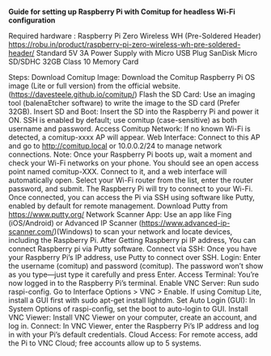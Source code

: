 
**Guide for setting up Raspberry Pi with Comitup for headless Wi-Fi configuration**


Required hardware : 
Raspberry Pi Zero Wireless WH (Pre-Soldered Header)
https://robu.in/product/raspberry-pi-zero-wireless-wh-pre-soldered-header/
Standard 5V 3A Power Supply with Micro USB Plug
SanDisk Micro SD/SDHC 32GB Class 10 Memory Card

Steps: 
Download Comitup Image: Download the Comitup Raspberry Pi OS image (Lite or full version) from the official website. (https://davesteele.github.io/comitup/)
Flash the SD Card: Use an imaging tool (balenaEtcher software) to write the image to the SD card (Prefer 32GB).
Insert SD and Boot: Insert the SD into the Raspberry Pi and power it ON. SSH is enabled by default; use comitup (case-sensitive) as both username and password. 
Access Comitup Network: If no known Wi-Fi is detected, a comitup-xxxx AP will appear.
Web Interface: Connect to this AP and go to http://comitup.local or 10.0.0.2/24 to manage network connections.
Note: Once your Raspberry Pi boots up, wait a moment and check your Wi-Fi networks on your phone. You should see an open access point named comitup-XXX. Connect to it, and a web interface will automatically open. Select your Wi-Fi router from the list, enter the router password, and submit. The Raspberry Pi will try to connect to your Wi-Fi. Once connected, you can access the Pi via SSH using software like Putty, enabled by default for remote management.
Download Putty from https://www.putty.org/
Network Scanner App: Use an app like Fing (iOS/Android) or Advanced IP Scanner (https://www.advanced-ip-scanner.com/)(Windows) to scan your network and locate devices, including the Raspberry Pi.
After Getting Raspberry pi IP address, You can connect Raspberry pi via Putty software.
Connect via SSH: Once you have your Raspberry Pi’s IP address, use Putty to connect over SSH.
Login: Enter the username (comitup) and password (comitup). The password won’t show as you type—just type it carefully and press Enter.
Access Terminal: You’re now logged in to the Raspberry Pi’s terminal.
Enable VNC Server:
Run sudo raspi-config.
Go to Interface Options > VNC > Enable.
If using Comitup Lite, install a GUI first with sudo apt-get install lightdm.
Set Auto Login (GUI): In System Options of raspi-config, set the boot to auto-login to GUI.
Install VNC Viewer: Install VNC Viewer on your computer, create an account, and log in.
Connect: In VNC Viewer, enter the Raspberry Pi’s IP address and log in with your Pi’s default credentials.
Cloud Access: For remote access, add the Pi to VNC Cloud; free accounts allow up to 5 systems.

